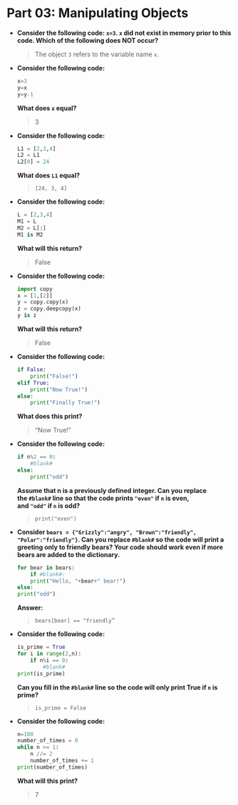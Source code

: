 # Part 03: Manipulating Objects

- **Consider the following code: `x=3`. `x` did not exist in memory prior to this code. Which of the following does NOT occur?**
    
    > The object `3` refers to the variable name `x`.
    

- **Consider the following code:**

    ```python
    x=3
    y=x
    y=y-1
    ```
    **What does `x` equal?**
    
    > 3
    

- **Consider the following code:**

    ```python
    L1 = [2,3,4]
    L2 = L1
    L2[0] = 24
    ```
    **What does `L1` equal?**
    
    > `[24, 3, 4]`
    

- **Consider the following code:**

    ```python
    L = [2,3,4]
    M1 = L
    M2 = L[:]
    M1 is M2
    ```
    **What will this return?**
    
    > False
    

- **Consider the following code:**

    ```python
    import copy
    x = [1,[2]]
    y = copy.copy(x)
    z = copy.deepcopy(x)
    y is z
    ```
    **What will this return?**
    
    > False
    

- **Consider the following code:**

    ```python
    if False:
        print("False!")
    elif True:
        print("Now True!")
    else:
        print("Finally True!")
    ```
    **What does this print?**
    
    > “Now True!”
    

- **Consider the following code:**

    ```python
    if n%2 == 0:
        #blank#
    else:
        print("odd")
    ```
    **Assume that n is a previously defined integer. Can you replace the `#blank#` line so that the code prints `"even"` if `n` is even, and `"odd"` if `n` is odd?**
    
    > `print("even")`
    

- **Consider `bears = {"Grizzly":"angry", "Brown":"friendly", "Polar":"friendly"}`. Can you replace `#blank#` so the code will print a greeting only to friendly bears? Your code should work even if more bears are added to the dictionary.**

    ```python
    for bear in bears:
        if #blank#:
        print("Hello, "+bear+" bear!")
    else:
    print("odd")
    ```
    **Answer:**
    
    > `bears[bear] == "friendly”`
    

- **Consider the following code:**

    ```python
    is_prime = True
    for i in range(2,n):
        if n%i == 0:
            #blank#
    print(is_prime)
    ```
    **Can you fill in the `#blank#` line so the code will only print True if `n` is prime?**
    
    > `is_prime = False`
    

- **Consider the following code:**

    ```python
    n=100
    number_of_times = 0
    while n >= 1:
        n //= 2
        number_of_times += 1
    print(number_of_times)
    ```
    **What will this print?**
    
    > 7